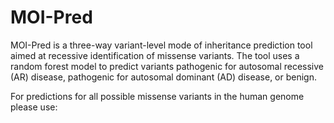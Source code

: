 # MOI-Pred

MOI-Pred is a three-way variant-level mode of inheritance prediction tool aimed at recessive identification of missense variants. The tool uses a random forest model to predict variants pathogenic for autosomal recessive (AR) disease, pathogenic for autosomal dominant (AD) disease, or benign.

For predictions for all possible missense variants in the human genome please use: 
